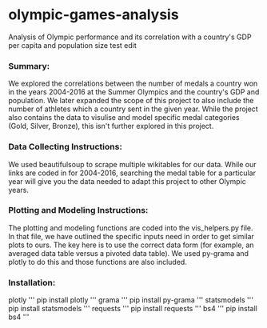 # olympic-games-analysis
Analysis of Olympic performance and its correlation with a country's GDP per capita and population size
test edit

### Summary:
We explored the correlations between the number of medals a country won in the years 2004-2016 at the Summer Olympics and the country's GDP and population. We later expanded the scope of this project to also include the number of athletes which a country sent in the given year. While the project also contains the data to visulise and model specific medal categories (Gold, Silver, Bronze), this isn't further explored in this project.

### Data Collecting Instructions:
We used beautifulsoup to scrape multiple wikitables for our data. While our links are coded in for 2004-2016, searching the medal table for a particular year will give you the data needed to adapt this project to other Olympic years.

### Plotting and Modeling Instructions:
The plotting and modeling functions are coded into the vis_helpers.py file. In that file, we have outlined the specific inputs need in order to get similar plots to ours. The key here is to use the correct data form (for example, an averaged data table versus a pivoted data table). We used py-grama and plotly to do this and those functions are also included.

### Installation:

plotly
'''
pip install plotly
'''
grama
'''
pip install py-grama
'''
statsmodels
'''
pip install statsmodels
'''
requests
'''
pip install requests
'''
bs4
'''
pip install bs4
'''